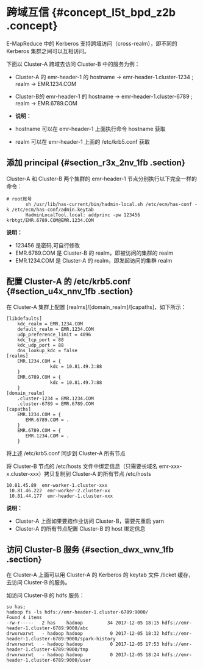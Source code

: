 # 跨域互信 {#concept_l5t_bpd_z2b .concept}

E-MapReduce 中的 Kerberos 支持跨域访问（cross-realm），即不同的 Kerberos 集群之间可以互相访问。

下面以 Cluster-A 跨域去访问 Cluster-B 中的服务为例：

-   Cluster-A 的 emr-header-1 的 hostname -\> emr-header-1.cluster-1234 ; realm -\> EMR.1234.COM
-   Cluster-B的 emr-header-1 的 hostname -\> emr-header-1.cluster-6789 ; realm -\> EMR.6789.COM
-   **说明：** 

-   hostname 可以在 emr-header-1 上面执行命令 hostname 获取
-   realm 可以在 emr-header-1 上面的 /etc/krb5.conf 获取

## 添加 principal {#section_r3x_2nv_1fb .section}

Cluster-A 和 Cluster-B 两个集群的 emr-header-1 节点分别执行以下完全一样的命令：

``` {#codeblock_1m6_mvc_jr7}
# root账号
       sh /usr/lib/has-current/bin/hadmin-local.sh /etc/ecm/has-conf -k /etc/ecm/has-conf/admin.keytab
       HadminLocalTool.local: addprinc -pw 123456 krbtgt/EMR.6789.COM@EMR.1234.COM
```

**说明：** 

-   123456 是密码,可自行修改
-   EMR.6789.COM 是 Cluster-B 的 realm，即被访问的集群的 realm
-   EMR.1234.COM 是 Cluster-A 的 realm，即发起访问的集群 realm

## 配置 Cluster-A 的 /etc/krb5.conf {#section_u4x_nnv_1fb .section}

在 Cluster-A 集群上配置 \[realms\]/\[domain\_realm\]/\[capaths\]，如下所示：

``` {#codeblock_0a6_ihj_8gv}
[libdefaults]
    kdc_realm = EMR.1234.COM
    default_realm = EMR.1234.COM
    udp_preference_limit = 4096
    kdc_tcp_port = 88
    kdc_udp_port = 88
    dns_lookup_kdc = false
[realms]
    EMR.1234.COM = {
                kdc = 10.81.49.3:88
    }
    EMR.6789.COM = {
                kdc = 10.81.49.7:88
    }
[domain_realm]
    .cluster-1234 = EMR.1234.COM
    .cluster-6789 = EMR.6789.COM
[capaths]
    EMR.1234.COM = {
       EMR.6789.COM = .
    }
    EMR.6789.COM = {
       EMR.1234.COM = .
    }
```

将上述 /etc/krb5.conf 同步到 Cluster-A 所有节点

将 Cluster-B 节点的 /etc/hosts 文件中绑定信息（只需要长域名 emr-xxx-x.cluster-xxx）拷贝复制到 Cluster-A 的所有节点 /etc/hosts

``` {#codeblock_qs9_qom_tzx}
10.81.45.89  emr-worker-1.cluster-xxx
 10.81.46.222  emr-worker-2.cluster-xx
 10.81.44.177  emr-header-1.cluster-xxx
```

**说明：** 

-   Cluster-A 上面如果要跑作业访问 Cluster-B，需要先重启 yarn
-   Cluster-A 的所有节点配置 Cluster-B 的 host 绑定信息

## 访问 Cluster-B 服务 {#section_dwx_wnv_1fb .section}

在 Cluster-A 上面可以用 Cluster-A 的 Kerberos 的 keytab 文件 /ticket 缓存，去访问 Cluster-B 的服务。

如访问 Cluster-B 的 hdfs 服务：

``` {#codeblock_1ma_pls_dd1}
su has;
hadoop fs -ls hdfs://emr-header-1.cluster-6789:9000/
Found 4 items
-rw-r-----   2 has    hadoop         34 2017-12-05 18:15 hdfs://emr-header-1.cluster-6789:9000/abc
drwxrwxrwt   - hadoop hadoop          0 2017-12-05 18:32 hdfs://emr-header-1.cluster-6789:9000/spark-history
drwxrwxrwt   - hadoop hadoop          0 2017-12-05 17:53 hdfs://emr-header-1.cluster-6789:9000/tmp
drwxrwxrwt   - hadoop hadoop          0 2017-12-05 18:24 hdfs://emr-header-1.cluster-6789:9000/user
```

